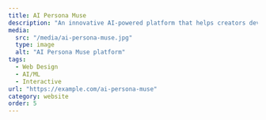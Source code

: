 ```yaml
---
title: AI Persona Muse
description: "An innovative AI-powered platform that helps creators develop authentic digital personas. Combining machine learning with creative storytelling to generate unique character profiles and narratives."
media:
  src: "/media/ai-persona-muse.jpg"
  type: image
  alt: "AI Persona Muse platform"
tags:
  - Web Design
  - AI/ML
  - Interactive
url: "https://example.com/ai-persona-muse"
category: website
order: 5
---
```

